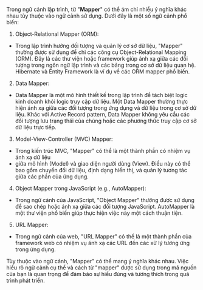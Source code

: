 Trong ngữ cảnh lập trình, từ "**Mapper**" có thể ám chỉ nhiều ý nghĩa khác nhau 
tùy thuộc vào ngữ cảnh sử dụng. Dưới đây là một số ngữ cảnh phổ biến:

1. Object-Relational Mapper (ORM):
+ Trong lập trình hướng đối tượng và quản lý cơ sở dữ liệu, "Mapper" thường được sử dụng để chỉ các công cụ Object-Relational Mapping (ORM). Đây là các thư viện hoặc framework giúp ánh xạ giữa các đối tượng trong ngôn ngữ lập trình và các bảng trong cơ sở dữ liệu quan hệ. Hibernate và Entity Framework là ví dụ về các ORM mapper phổ biến.
2. Data Mapper:
+ Data Mapper là một mô hình thiết kế trong lập trình để tách biệt logic kinh 
doanh khỏi logic truy cập dữ liệu. Một Data Mapper thường thực hiện ánh xạ giữa các
đối tượng trong ứng dụng và dữ liệu trong cơ sở dữ liệu. Khác với Active Record pattern, Data Mapper không yêu cầu các đối tượng lưu trạng thái của chúng hoặc các phương thức truy cập cơ sở dữ liệu trực tiếp.
3. Model-View-Controller (MVC) Mapper:
+ Trong kiến trúc MVC, "Mapper" có thể là một thành phần có nhiệm vụ ánh xạ dữ liệu
+ giữa mô hình (Model) và giao diện người dùng (View). Điều này có thể bao gồm chuyển đổi dữ liệu, định dạng hiển thị, và quản lý tương tác giữa các phần của ứng dụng.
4. Object Mapper trong JavaScript (e.g., AutoMapper):
+ Trong ngữ cảnh của JavaScript, "Object Mapper" thường được sử dụng để sao chép hoặc ánh xạ giữa các đối tượng JavaScript. AutoMapper là một thư viện phổ biến giúp thực hiện việc này một cách thuận tiện.
5. URL Mapper:
+ Trong ngữ cảnh của web, "URL Mapper" có thể là một thành phần của framework web có nhiệm vụ ánh xạ các URL đến các xử lý tương ứng trong ứng dụng.

Tùy thuộc vào ngữ cảnh, "Mapper" có thể mang ý nghĩa khác nhau. Việc hiểu rõ ngữ cảnh cụ thể và cách từ "mapper" được sử dụng trong mã nguồn của bạn là quan trọng để đảm bảo sự hiểu đúng và tương thích trong quá trình phát triển.






